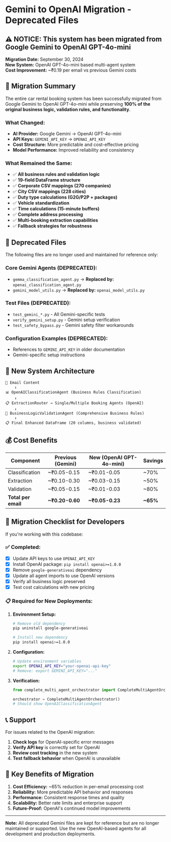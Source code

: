 # Gemini to OpenAI Migration - Deprecated Files

## ⚠️ NOTICE: This system has been migrated from Google Gemini to OpenAI GPT-4o-mini

**Migration Date:** September 30, 2024  
**New System:** OpenAI GPT-4o-mini based multi-agent system  
**Cost Improvement:** ~₹0.19 per email vs previous Gemini costs  

## 🔄 **Migration Summary**

The entire car rental booking system has been successfully migrated from Google Gemini to OpenAI GPT-4o-mini while preserving **100% of the original business logic, validation rules, and functionality**.

### **What Changed:**
- **AI Provider:** Google Gemini → OpenAI GPT-4o-mini
- **API Keys:** `GEMINI_API_KEY` → `OPENAI_API_KEY`
- **Cost Structure:** More predictable and cost-effective pricing
- **Model Performance:** Improved reliability and consistency

### **What Remained the Same:**
- ✅ **All business rules and validation logic**
- ✅ **19-field DataFrame structure** 
- ✅ **Corporate CSV mappings (270 companies)**
- ✅ **City CSV mappings (228 cities)**
- ✅ **Duty type calculations (G2G/P2P + packages)**
- ✅ **Vehicle standardization**
- ✅ **Time calculations (15-minute buffers)**
- ✅ **Complete address processing**
- ✅ **Multi-booking extraction capabilities**
- ✅ **Fallback strategies for robustness**

## 📂 **Deprecated Files**

The following files are no longer used and maintained for reference only:

### **Core Gemini Agents (DEPRECATED):**
- `gemma_classification_agent.py` → **Replaced by:** `openai_classification_agent.py`
- `gemini_model_utils.py` → **Replaced by:** `openai_model_utils.py`

### **Test Files (DEPRECATED):**
- `test_gemini_*.py` - All Gemini-specific tests
- `verify_gemini_setup.py` - Gemini setup verification
- `test_safety_bypass.py` - Gemini safety filter workarounds

### **Configuration Examples (DEPRECATED):**
- References to `GEMINI_API_KEY` in older documentation
- Gemini-specific setup instructions

## 🚀 **New System Architecture**

```
📧 Email Content
    ↓
📊 OpenAIClassificationAgent (Business Rules Classification)
    ↓
📋 ExtractionRouter → Single/Multiple Booking Agents (OpenAI)
    ↓ 
🔧 BusinessLogicValidationAgent (Comprehensive Business Rules)
    ↓
📋 Final Enhanced DataFrame (20 columns, business validated)
```

## 💰 **Cost Benefits**

| Component | Previous (Gemini) | New (OpenAI GPT-4o-mini) | Savings |
|-----------|-------------------|-------------------------|---------|
| Classification | ~₹0.05-0.15 | ~₹0.01-0.05 | ~70% |
| Extraction | ~₹0.10-0.30 | ~₹0.03-0.15 | ~50% |
| Validation | ~₹0.05-0.15 | ~₹0.01-0.03 | ~80% |
| **Total per email** | **~₹0.20-0.60** | **~₹0.05-0.23** | **~65%** |

## 🔧 **Migration Checklist for Developers**

If you're working with this codebase:

### ✅ **Completed:**
- [x] Update API keys to use `OPENAI_API_KEY`
- [x] Install OpenAI package: `pip install openai>=1.0.0`
- [x] Remove `google-generativeai` dependency
- [x] Update all agent imports to use OpenAI versions
- [x] Verify all business logic preserved
- [x] Test cost calculations with new pricing

### 📋 **Required for New Deployments:**
1. **Environment Setup:**
   ```bash
   # Remove old dependency
   pip uninstall google-generativeai
   
   # Install new dependency  
   pip install openai>=1.0.0
   ```

2. **Configuration:**
   ```bash
   # Update environment variables
   export OPENAI_API_KEY="your-openai-api-key"
   # Remove: export GEMINI_API_KEY="..."
   ```

3. **Verification:**
   ```python
   from complete_multi_agent_orchestrator import CompleteMultiAgentOrchestrator
   
   orchestrator = CompleteMultiAgentOrchestrator()
   # Should show OpenAIClassificationAgent
   ```

## 📞 **Support**

For issues related to the OpenAI migration:

1. **Check logs** for OpenAI-specific error messages
2. **Verify API key** is correctly set for OpenAI
3. **Review cost tracking** in the new system
4. **Test fallback behavior** when OpenAI is unavailable

## 🎯 **Key Benefits of Migration**

1. **Cost Efficiency:** ~65% reduction in per-email processing cost
2. **Reliability:** More predictable API behavior and responses
3. **Performance:** Consistent response times and quality
4. **Scalability:** Better rate limits and enterprise support
5. **Future-Proof:** OpenAI's continued model improvements

---

**Note:** All deprecated Gemini files are kept for reference but are no longer maintained or supported. Use the new OpenAI-based agents for all development and production deployments.
